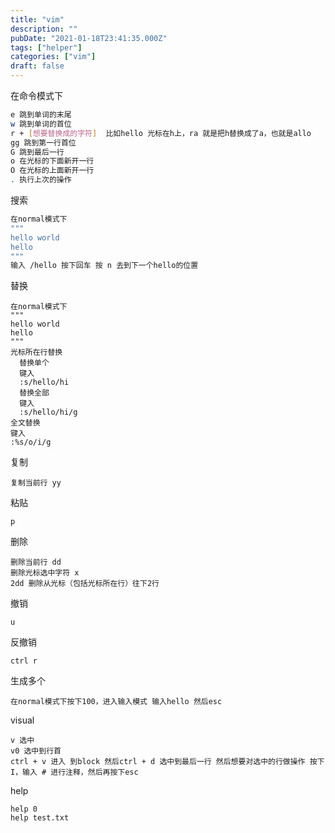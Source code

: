 ```yaml
---
title: "vim"
description: ""
pubDate: "2021-01-18T23:41:35.000Z"
tags: ["helper"]
categories: ["vim"]
draft: false
---
```



在命令模式下

```bash
e 跳到单词的末尾
w 跳到单词的首位
r + [想要替换成的字符]  比如hello 光标在h上，ra 就是把h替换成了a，也就是allo
gg 跳到第一行首位
G 跳到最后一行
o 在光标的下面新开一行
O 在光标的上面新开一行
. 执行上次的操作
```

<!--more-->

搜索

```bash
在normal模式下
"""
hello world
hello
"""
输入 /hello 按下回车 按 n 去到下一个hello的位置
```

替换

```
在normal模式下
"""
hello world
hello
"""
光标所在行替换
  替换单个
  键入 
  :s/hello/hi
  替换全部
  键入 
  :s/hello/hi/g
全文替换
键入
:%s/o/i/g
```

复制

```
复制当前行 yy
```

粘贴

```
p
```

删除

```
删除当前行 dd
删除光标选中字符 x
2dd 删除从光标（包括光标所在行）往下2行
```

撤销

```
u
```

反撤销

```
ctrl r
```

生成多个

```
在normal模式下按下100，进入输入模式 输入hello 然后esc
```

visual

```
v 选中
v0 选中到行首
ctrl + v 进入 到block 然后ctrl + d 选中到最后一行 然后想要对选中的行做操作 按下 I，输入 # 进行注释，然后再按下esc
```

help

```
help 0
help test.txt
```

